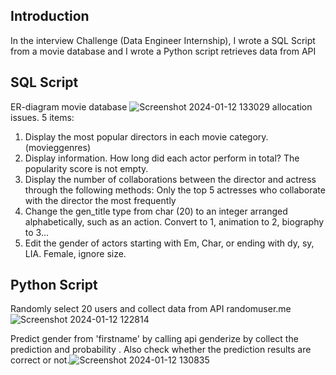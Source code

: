 ## Introduction
In the interview Challenge (Data Engineer Internship), I wrote a SQL Script from a movie database and I wrote a Python script retrieves data from API

## SQL Script
ER-diagram movie database
![Screenshot 2024-01-12 133029](https://github.com/Dolphuwadol/Interview-Challenge-Coraline/assets/121854744/50c0696f-a33f-450b-bf98-f37c0f057f84)
allocation issues. 5 items:
1. Display the most popular directors in each movie category.
(movieggenres)
2. Display information. How long did each actor perform in total?
The popularity score is not empty.
3. Display the number of collaborations between the director and actress through the following methods:
Only the top 5 actresses who collaborate with the director the most frequently
4. Change the gen_title type from char (20) to an integer arranged alphabetically, such as an action.
Convert to 1, animation to 2, biography to 3...
5. Edit the gender of actors starting with Em, Char, or ending with dy, sy, LIA.
Female, ignore size.


## Python Script
Randomly select 20 users and collect data from API randomuser.me
![Screenshot 2024-01-12 122814](https://github.com/Dolphuwadol/Interview-Challenge-Coraline/assets/121854744/817480f1-e216-45bb-825a-1fe7773a8690)

Predict gender from 'firstname' by calling api genderize by collect the prediction and probability . Also check whether the prediction results are correct or not.![Screenshot 2024-01-12 130835](https://github.com/Dolphuwadol/Interview-Challenge-Coraline/assets/121854744/c4b3ceeb-0a47-4c92-9776-4332241e2ee4)
